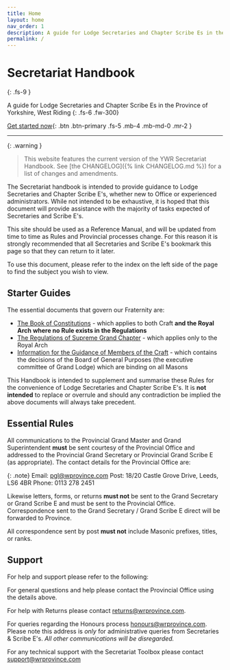 ```yaml
---
title: Home
layout: home
nav_order: 1
description: A guide for Lodge Secretaries and Chapter Scribe Es in the Province of Yorkshire, West Riding
permalink: /
---
```


# Secretariat Handbook
{: .fs-9 }

A guide for Lodge Secretaries and Chapter Scribe Es in the Province of Yorkshire, West Riding
{: .fs-6 .fw-300}

[Get started now](#starter-guides){: .btn .btn-primary .fs-5 .mb-4 .mb-md-0 .mr-2 }

---

{: .warning }
> This website features the current version of the YWR Secretariat Handbook. See [the CHANGELOG]({% link CHANGELOG.md %}) for a list of changes and amendments.

The Secretariat handbook is intended to provide guidance to Lodge Secretaries and Chapter Scribe E's, whether new to Office or experienced administrators. While not intended to be exhaustive, it is hoped that this document will provide assistance with the majority of tasks expected of Secretaries and Scribe E's.

This site should be used as a Reference Manual, and will be updated from time to time as Rules and Provincial processes change. For this reason it is strongly recommended that all Secretaries and Scribe E's bookmark this page so that they can return to it later.

To use this document, please refer to the index on the left side of the page to find the subject you wish to view.

## Starter Guides

The essential documents that govern our Fraternity are:
- [The Book of Constitutions](https://www.ugle.org.uk/about-us/book-constitutions) - which applies to both Craft **and the Royal Arch where no Rule exists in the Regulations**
- [The Regulations of Supreme Grand Chapter](https://www.ugle.org.uk/about-us/royal-arch/supreme-grand-chapter) - which applies only to the Royal Arch
- [Information for the Guidance of Members of the Craft](https://www.ugle.org.uk/sites/default/files/media/file/information-guidance-members-craft-ugle.pdf) - which contains the decisions of the Board of General Purposes (the executive committee of Grand Lodge) which are binding on all Masons

This Handbook is intended to supplement and summarise these Rules for the convenience of Lodge Secretaries and Chapter Scribe E's. It is **not intended** to replace or overrule and should any contradiction be implied the above documents will always take precedent.

## Essential Rules

All communications to the Provincial Grand Master and Grand Superintendent **must** be sent courtesy of the Provincial Office and addressed to the Provincial Grand Secretary or Provincial Grand Scribe E (as appropriate). The contact details for the Provincial Office are:

{: .note}
Email: [pgl@wprovince.com](mailto:pgl@wrprovince.com)
Post: 18/20 Castle Grove Drive, Leeds, LS6 4BR
Phone: 0113 278 2451

Likewise letters, forms, or returns **must not** be sent to the Grand Secretary or Grand Scribe E and must be sent to the Provincial Office. Correspondence sent to the Grand Secretary / Grand Scribe E direct will be forwarded to Province.

All correspondence sent by post **must not** include Masonic prefixes, titles, or ranks.

## Support

For help and support please refer to the following:

For general questions and help please contact the Provincial Office using the details above.

For help with Returns please contact [returns@wrprovince.com](mailto:returns@wrprovince.com).

For queries regarding the Honours process [honours@wrprovince.com](mailto:honours@wrprovince.com). Please note this address is *only* for administrative queries from Secretaries & Scribe E's. *All other communications will be disregarded.*

For any technical support with the Secretariat Toolbox please contact [support@wrprovince.com](mailto:support@wrprovince.com)
